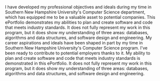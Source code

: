 I have developed my professional objectives and ideals during my time in Southern New Hampshire University's Computer Science department,
which has equipped me to be a valuable asset to potential companies.  This ePortfolio demonstrates my abilities to plan and create software
and code that meets industry standards.  It does not fully represent my work in this program, but it does show my understanding of three areas: 
databases, algorithms and data structures, and software design and engineering.
My career aspirations and ideals have been shaped in part by my time in Southern New Hampshire University's Computer Science program. 
I've been ready to contribute to potential employers thanks to it.  My ability to plan and create software and code that meets industry standards is demonstrated in this ePortfolio. 
It does not fully represent my work in this program, but it does show my understanding of three areas: databases, algorithms and data structures, and software design and engineering.
